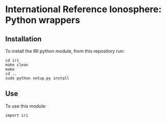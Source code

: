 # International Reference Ionosphere: Python wrappers

## Installation

To install the IRI python module, from this repository run:

    cd iri
    make clean
    make
    cd ..
    sudo python setup.py install

## Use

To use this module:

    import iri